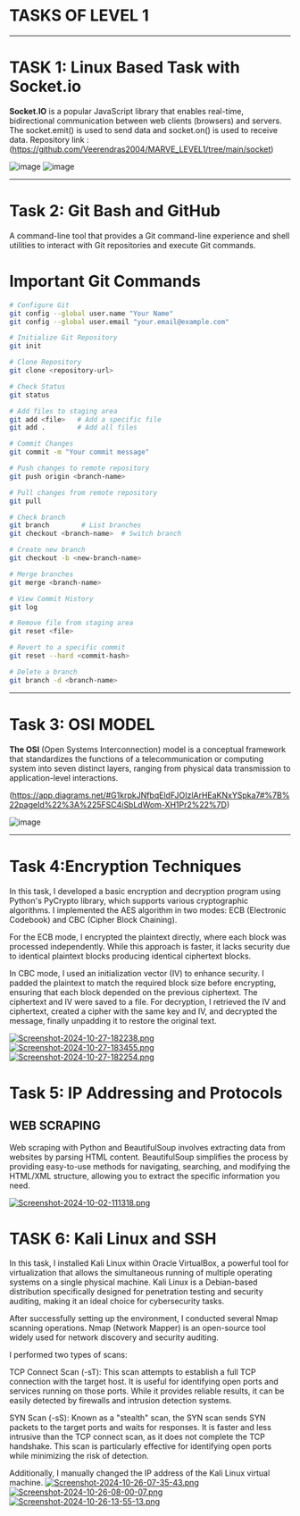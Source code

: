 # TASKS OF LEVEL 1
***
# TASK 1:  Linux Based Task with Socket.io
**Socket.IO** is a popular JavaScript library that enables real-time, bidirectional communication between web clients (browsers) and servers.
The socket.emit() is used to send data and 
socket.on() is used to receive data.
Repository link : (https://github.com/Veerendras2004/MARVE_LEVEL1/tree/main/socket)

![image](https://i.postimg.cc/ZqnBZMyL/Screenshot-2024-10-02-134345.png)
![image](https://i.postimg.cc/nhP7sxxW/Screenshot-2024-10-02-134506.png)

***

# Task 2: Git Bash and GitHub

 A command-line tool  that provides a Git command-line experience and  shell utilities to interact with Git repositories and execute Git commands.

 # Important Git Commands

```bash
# Configure Git
git config --global user.name "Your Name"
git config --global user.email "your.email@example.com"

# Initialize Git Repository
git init

# Clone Repository
git clone <repository-url>

# Check Status
git status

# Add files to staging area
git add <file>   # Add a specific file
git add .        # Add all files

# Commit Changes
git commit -m "Your commit message"

# Push changes to remote repository
git push origin <branch-name>

# Pull changes from remote repository
git pull

# Check branch
git branch        # List branches
git checkout <branch-name>  # Switch branch

# Create new branch
git checkout -b <new-branch-name>

# Merge branches
git merge <branch-name>

# View Commit History
git log

# Remove file from staging area
git reset <file>

# Revert to a specific commit
git reset --hard <commit-hash>

# Delete a branch
git branch -d <branch-name>
```



 ***
 
# Task 3: OSI MODEL

**The OSI** (Open Systems Interconnection) model is a conceptual framework that standardizes the functions of a telecommunication or computing system into seven distinct layers, ranging from physical data transmission to application-level interactions.

 (https://app.diagrams.net/#G1krpkJNfbqEldFJOIzlArHEaKNxYSpka7#%7B%22pageId%22%3A%225FSC4iSbLdWom-XH1Pr2%22%7D)



 
 ![image](https://i.postimg.cc/1z0g4XFH/OSIMF.jpg)


***
# Task 4:Encryption Techniques
In this task, I developed a basic encryption and decryption program using Python's PyCrypto library, which supports various cryptographic algorithms. I implemented the AES algorithm in two modes: ECB (Electronic Codebook) and CBC (Cipher Block Chaining).

For the ECB mode, I encrypted the plaintext directly, where each block was processed independently. While this approach is faster, it lacks security due to identical plaintext blocks producing identical ciphertext blocks.

In CBC mode, I used an initialization vector (IV) to enhance security. I padded the plaintext to match the required block size before encrypting, ensuring that each block depended on the previous ciphertext. The ciphertext and IV were saved to a file. For decryption, I retrieved the IV and ciphertext, created a cipher with the same key and IV, and decrypted the message, finally unpadding it to restore the original text.

[![Screenshot-2024-10-27-182238.png](https://i.postimg.cc/FHgnSLn0/Screenshot-2024-10-27-182238.png)](https://postimg.cc/dh3BPLF0)
[![Screenshot-2024-10-27-183455.png](https://i.postimg.cc/wjVsLq51/Screenshot-2024-10-27-183455.png)](https://postimg.cc/MnnT88Fw)
[![Screenshot-2024-10-27-182254.png](https://i.postimg.cc/JnwmhJyZ/Screenshot-2024-10-27-182254.png)](https://postimg.cc/bGR4CZ9w)


 # Task 5: IP Addressing and Protocols

 ## WEB SCRAPING
 Web scraping with Python and BeautifulSoup involves extracting data from websites by parsing HTML content. BeautifulSoup simplifies the process by providing easy-to-use methods for navigating, searching, and modifying the HTML/XML structure, allowing you to extract the specific information you need.

 [![Screenshot-2024-10-02-111318.png](https://i.postimg.cc/brGSYhjH/Screenshot-2024-10-02-111318.png)](https://postimg.cc/fSNR51yJ)


 # TASK 6:  Kali Linux and SSH
In this task, I installed Kali Linux within Oracle VirtualBox, a powerful tool for virtualization that allows the simultaneous running of multiple operating systems on a single physical machine. Kali Linux is a Debian-based distribution specifically designed for penetration testing and security auditing, making it an ideal choice for cybersecurity tasks.

After successfully setting up the environment, I conducted several Nmap scanning operations. Nmap (Network Mapper) is an open-source tool widely used for network discovery and security auditing.

I performed two types of scans:

TCP Connect Scan (-sT): This scan attempts to establish a full TCP connection with the target host. It is useful for identifying open ports and services running on those ports. While it provides reliable results, it can be easily detected by firewalls and intrusion detection systems.

SYN Scan (-sS): Known as a "stealth" scan, the SYN scan sends SYN packets to the target ports and waits for responses. It is faster and less intrusive than the TCP connect scan, as it does not complete the TCP handshake. This scan is particularly effective for identifying open ports while minimizing the risk of detection.

Additionally, I manually changed the IP address of the Kali Linux virtual machine.
[![Screenshot-2024-10-26-07-35-43.png](https://i.postimg.cc/bN0Dbx1y/Screenshot-2024-10-26-07-35-43.png)](https://postimg.cc/XpJY6y2m)
[![Screenshot-2024-10-26-08-00-07.png](https://i.postimg.cc/HLMCc273/Screenshot-2024-10-26-08-00-07.png)](https://postimg.cc/hJKYNVs7)
[![Screenshot-2024-10-26-13-55-13.png](https://i.postimg.cc/DySpwzGP/Screenshot-2024-10-26-13-55-13.png)](https://postimg.cc/4mTQ8sBY)

